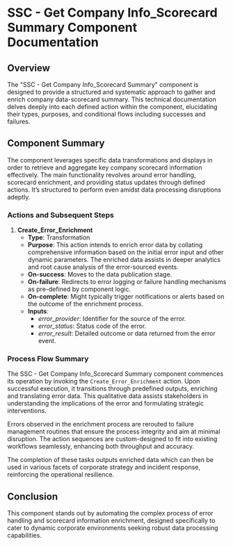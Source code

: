 # SSC - Get Company Info_Scorecard Summary Component Documentation

## Overview
The "SSC - Get Company Info_Scorecard Summary" component is designed to provide a structured and systematic approach to gather and enrich company data-scorecard summary. This technical documentation delves deeply into each defined action within the component, elucidating their types, purposes, and conditional flows including successes and failures.

## Component Summary
The component leverages specific data transformations and displays in order to retrieve and aggregate key company scorecard information effectively. The main functionality revolves around error handling, scorecard enrichment, and providing status updates through defined actions. It’s structured to perform even amidst data processing disruptions adeptly.

### Actions and Subsequent Steps

1. **Create_Error_Enrichment**
    - **Type**: Transformation
    - **Purpose**: This action intends to enrich error data by collating comprehensive information based on the initial error input and other dynamic parameters. The enriched data assists in deeper analytics and root cause analysis of the error-sourced events.
    - **On-success**: Moves to the data publication stage.
    - **On-failure**: Redirects to error logging or failure handling mechanisms as pre-defined by component logic.
    - **On-complete**: Might typically trigger notifications or alerts based on the outcome of the enrichment process.
    - **Inputs**:
        - *error_provider*: Identifier for the source of the error.
        - *error_status*: Status code of the error.
        - *error_result*: Detailed outcome or data returned from the error event.

### Process Flow Summary

The SSC - Get Company Info_Scorecard Summary component commences its operation by invoking the `Create_Error_Enrichment` action. Upon successful execution, it transitions through predefined outputs, enriching and translating error data. This qualitative data assists stakeholders in understanding the implications of the error and formulating strategic interventions.

Errors observed in the enrichment process are rerouted to failure management routines that ensure the process integrity and aim at minimal disruption. The action sequences are custom-designed to fit into existing workflows seamlessly, enhancing both throughput and accuracy.

The completion of these tasks outputs enriched data which can then be used in various facets of corporate strategy and incident response, reinforcing the operational resilience.

## Conclusion

This component stands out by automating the complex process of error handling and scorecard information enrichment, designed specifically to cater to dynamic corporate environments seeking robust data processing capabilities.

